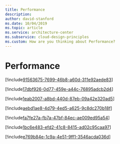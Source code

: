 ```yaml
---
title: Performance
description: 
author: david-stanford
ms.date: 10/04/2019
ms.topic: article
ms.service: architecture-center
ms.subservice: cloud-design-principles
ms.custom: How are you thinking about Performance? 
---
```


# Performance

<!-- Have well defined performance goals (eg: throughput and latency) -->
[!include[91563675-7699-46b8-a60d-311e92aede83](./guidance/91563675-7699-46b8-a60d-311e92aede83.md)]

<!-- Using horizontal scaling when possible -->
[!include[17dbf926-0d77-459e-a44c-76895adcb2d4](./guidance/17dbf926-0d77-459e-a44c-76895adcb2d4.md)]

<!-- Have policies to scale in (down) when your load decreases? -->
[!include[1eab2007-a8bd-440d-87eb-09a42e320ad5](./guidance/1eab2007-a8bd-440d-87eb-09a42e320ad5.md)]

<!-- Understand your performance bottlenecks? (components or goals) -->
[!include[aebd1ae8-4d79-4ed5-a625-9c8dc270b18f](./guidance/aebd1ae8-4d79-4ed5-a625-9c8dc270b18f.md)]

<!-- Gracefully handle throttling -->
[!include[fa7fe27a-fb7a-47bf-84ec-ae009ed95a54](./guidance/fa7fe27a-fb7a-47bf-84ec-ae009ed95a54.md)]

<!-- Use idempotent operations -->
[!include[1bc6e483-efd2-41c8-8415-ad02c95caa97](./guidance/1bc6e483-efd2-41c8-8415-ad02c95caa97.md)]

<!-- Gracefully handle failures -->
[!include[e769b84e-1c9a-4e51-9ff1-3546acda036d](./guidance/e769b84e-1c9a-4e51-9ff1-3546acda036d.md)]

